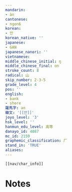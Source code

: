```yaml
---
mandarin:
- àn
cantonese:
- ngon6
korean:
- 안
korean_native: ''
japanese:
- GAN
japanese_nanori: ''
vietnamese:
middle_chinese_initial: ŋ
middle_chinese_final: ɑn
stroke_count: 8
radical: 山
skip_number: 2-3-5
grade_level: 4
pos: ''
english:
- bank
- shore
羅馬字: an
韓文: '[[안]]'
joyo_level: '3'
hsk_level: ''
hanmun_edu_level: 高等
danayo_id: 4087
mc_id: 2159
graphemic_classification: 厂
stand_in: 'TRUE'
aliases:
---
```

```meta-bind-embed
[[nav/char_info]]
```

# Notes
